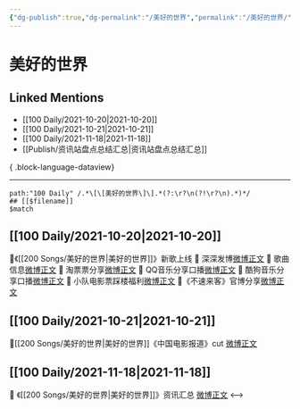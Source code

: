 ```yaml
---
{"dg-publish":true,"dg-permalink":"/美好的世界","permalink":"/美好的世界/","created":"2022-12-23T11:20:41.000+08:00","updated":"2023-04-10T15:53:47.000+08:00"}
---
```


# 美好的世界

## Linked Mentions
- [[100 Daily/2021-10-20\|2021-10-20]]
- [[100 Daily/2021-10-21\|2021-10-21]]
- [[100 Daily/2021-11-18\|2021-11-18]]
- [[Publish/资讯站盘点总结汇总\|资讯站盘点总结汇总]]

{ .block-language-dataview}

---

```expander
path:"100 Daily" /.*\[\[美好的世界\]\].*(?:\r?\n(?!\r?\n).*)*/
## [[$filename]]
$match
```
## [[100 Daily/2021-10-20\|2021-10-20]]
🌟《[[200 Songs/美好的世界\|美好的世界]]》新歌上线
💫 深深发博[微博正文](https://m.weibo.cn/6466290670/4694346907254999)
💫 歌曲信息[微博正文](https://m.weibo.cn/6466290670/4694170305824583)
💫 淘票票分享[微博正文](https://m.weibo.cn/6466290670/4694330595347105)
💫 QQ音乐分享口播[微博正文](https://m.weibo.cn/6466290670/4694165381974618)
💫 酷狗音乐分享口播[微博正文](https://m.weibo.cn/6466290670/4694166673555594)
💫 小队电影票踩楼福利[微博正文](https://m.weibo.cn/6466290670/4694337600881193)
💫《不速来客》官博分享[微博正文](https://m.weibo.cn/6466290670/4694318432652776)
## [[100 Daily/2021-10-21\|2021-10-21]]
🌟[[200 Songs/美好的世界\|美好的世界]]《中国电影报道》cut [微博正文](https://m.weibo.cn/6466290670/4694841315035043)
## [[100 Daily/2021-11-18\|2021-11-18]]
💫 《[[200 Songs/美好的世界\|美好的世界]]》资讯汇总 [微博正文](https://m.weibo.cn/6466290670/4704911206383870)
<-->